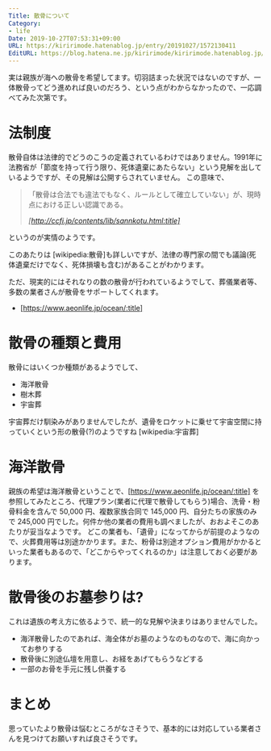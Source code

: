 ```yaml
---
Title: 散骨について
Category:
- life
Date: 2019-10-27T07:53:31+09:00
URL: https://kiririmode.hatenablog.jp/entry/20191027/1572130411
EditURL: https://blog.hatena.ne.jp/kiririmode/kiririmode.hatenablog.jp/atom/entry/26006613456058245
---
```


実は親族が海への散骨を希望してます。切羽詰まった状況ではないのですが、一体散骨ってどう進めれば良いのだろう、という点がわからなかったので、一応調べてみた次第です。

# 法制度

散骨自体は法律的でどうのこうの定義されているわけではありません。1991年に法務省が「節度を持って行う限り、死体遺棄にあたらない」という見解を出しているようですが、その見解は公開すらされていません。
この意味で、

> 「散骨は合法でも違法でもなく、ルールとして確立していない」が、現時点における正しい認識である。
> 
> <cite>[http://ccfi.jp/contents/lib/sannkotu.html:title]</cite>

というのが実情のようです。

このあたりは [wikipedia:散骨]も詳しいですが、法律の専門家の間でも議論(死体遺棄だけでなく、死体損壊も含む)があることがわかります。

ただ、現実的にはそれなりの数の散骨が行われているようでして、葬儀業者等、多数の業者さんが散骨をサポートしてくれます。

- [https://www.aeonlife.jp/ocean/:title]

# 散骨の種類と費用

散骨にはいくつか種類があるようでして、

- 海洋散骨
- 樹木葬
- 宇宙葬

宇宙葬だけ馴染みがありませんでしたが、遺骨をロケットに乗せて宇宙空間に持っていくという形の散骨(?)のようですね [wikipedia:宇宙葬]

# 海洋散骨

親族の希望は海洋散骨ということで、[https://www.aeonlife.jp/ocean/:title] を参照してみたところ、代理プラン(業者に代理で散骨してもらう)場合、洗骨・粉骨料金を含んで 50,000 円、複数家族合同で 145,000 円、自分たちの家族のみで 245,000 円でした。何件か他の業者の費用も調べましたが、おおよそこのあたりが妥当なようです。
どこの業者も、「遺骨」になってからが前提のようなので、火葬費用等は別途かかります。また、粉骨は別途オプション費用がかかるといった業者もあるので、「どこからやってくれるのか」は注意しておく必要があります。

# 散骨後のお墓参りは?

これは遺族の考え方に依るようで、統一的な見解や決まりはありませんでした。

- 海洋散骨したのであれば、海全体がお墓のようなのものなので、海に向かってお参りする
- 散骨後に別途仏壇を用意し、お経をあげてもらうなどする
- 一部のお骨を手元に残し供養する

# まとめ

思っていたより散骨は悩むところがなさそうで、基本的には対応している業者さんを見つけてお願いすれば良さそうです。
